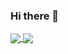 ### Hi there 👋

<!--
**tanjonathanvincent/tanjonathanvincent** is a ✨ _special_ ✨ repository because its `README.md` (this file) appears on your GitHub profile.

Here are some ideas to get you started:

- 🔭 I’m currently working on ...
- 🌱 I’m currently learning ...
- 👯 I’m looking to collaborate on ...
- 🤔 I’m looking for help with ...
- 💬 Ask me about ...
- 📫 How to reach me: ...
- 😄 Pronouns: ...
- ⚡ Fun fact: ...
-->

<a href="https://github.com/tanjonathanvincent">
  <img align="center" src="https://github-readme-stats.vercel.app/api?username=tanjonathanvincent&show_icons=false&theme=gotham&count_private=true&hide=stars,issues,contribs" />
</a>
<a href="https://github.com/tanjonathanvincent">
  <img align="center" src="https://github-readme-stats.vercel.app/api/top-langs/?username=tanjonathanvincent&layout=compact" />
</a>
